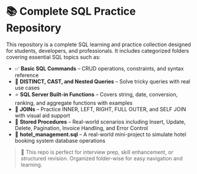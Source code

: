 # 📚 Complete SQL Practice Repository

This repository is a complete SQL learning and practice collection designed for students, developers, and professionals. It includes categorized folders covering essential SQL topics such as:

- ✅ **Basic SQL Commands** – CRUD operations, constraints, and syntax reference
- 🧠 **DISTINCT, CAST, and Nested Queries** – Solve tricky queries with real use cases
- ⭐ **SQL Server Built-in Functions** – Covers string, date, conversion, ranking, and aggregate functions with examples
- 🔗 **JOINs** – Practice INNER, LEFT, RIGHT, FULL OUTER, and SELF JOIN with visual aid support
- 🧾 **Stored Procedures** – Real-world scenarios including Insert, Update, Delete, Pagination, Invoice Handling, and Error Control
- 🏨 **hotel_management.sql** – A real-world mini-project to simulate hotel booking system database operations

> 📘 This repo is perfect for interview prep, skill enhancement, or structured revision. Organized folder-wise for easy navigation and learning.
